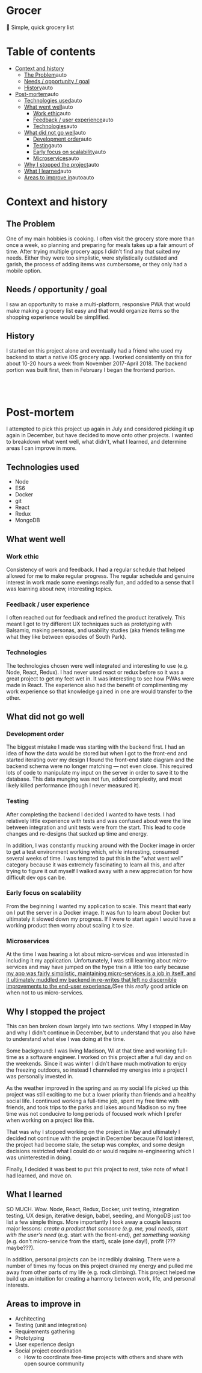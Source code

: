 # Grocer
🥦 Simple, quick grocery list

# Table of contents
- [Context and history](#context-and-history)
   - [The Problem](#the-problem)auto    
   - [Needs / opportunity / goal](#needs--opportunity--goal)
   - [History](#history)auto
- [Post-mortem](#post-mortem)auto    
    - [Technologies used](#technologies-used)auto    
    - [What went well](#what-went-well)auto        
        - [Work ethic](#work-ethic)auto        
        - [Feedback / user experience](#feedback--user-experience)auto        
        - [Technologies](#technologies)auto    
    - [What did not go well](#what-did-not-go-well)auto        
        - [Development order](#development-order)auto        
        - [Testing](#testing)auto        
        - [Early focus on scalability](#early-focus-on-scalability)auto        
        - [Microservices](#microservices)auto    
    - [Why I stopped the project](#why-i-stopped-the-project)auto    
    - [What I learned](#what-i-learned)auto    
    - [Areas to improve in](#areas-to-improve-in)autoauto

# Context and history
## The Problem
One of my main hobbies is cooking. I often visit the grocery store more than once a week, so planning and preparing for meals takes up a fair amount of time. After trying multiple grocery apps I didn't find any that suited my needs. Either they were too simplistic, were stylistically outdated and garish, the process of adding items was cumbersome, or they only had a mobile option. 
## Needs / opportunity / goal
I saw an opportunity to make a multi-platform, responsive PWA that would make making a grocery list easy and that would organize items so the shopping experience would be simplified.
## History
I started on this project alone and eventually had a friend who  used my backend to start a native iOS grocery app. I worked consistently on this for about 10-20 hours a week from November 2017-April 2018. The backend portion was built first, then in February I began the frontend portion.

<br><br>

# Post-mortem
I attempted to pick this project up again in July and considered picking it up again in December, but have decided to move onto other projects. I wanted to breakdown what went well, what didn't, what I learned, and determine areas I can improve in more. 

## Technologies used
- Node
- ES6
- Docker
- git
- React
- Redux
- MongoDB

## What went well
### Work ethic
Consistency of work and feedback. I had a regular schedule that helped allowed for me to make regular progress.  The regular schedule and genuine interest in work made some evenings really fun, and added to a sense that I was learning about new, interesting topics.

### Feedback / user experience
I often reached out for feedback and refined the product iteratively. This meant I got to try different UX techniques such as prototyping with Balsamiq, making personas, and usability studies (aka friends telling me what they like between episodes of South Park).

### Technologies
The technologies chosen were well integrated and interesting to use (e.g. Node, React, Redux). I had never used react or redux before so it was a great project to get my feet wet in. It was interesting to see how PWAs were made in React. The experience also had the benefit of complimenting my work experience so that knowledge gained in one are would transfer to the other.

## What did not go well
### Development order
The biggest mistake I made was starting with the backend first. I had an idea of how the data would be stored but when I got to the front-end and started iterating over my design I found the front-end state diagram and the backend schema were no longer matching — not even close. This required lots of code to manipulate my input on the server in order to save it to the database. This data munging was not fun, added complexity, and most likely killed performance (though I never measured it).

### Testing
After completing the backend I decided I wanted to have tests. I had relatively little experience with tests and was confused about were the line between integration and unit tests were from the start. This lead to code changes and re-designs that sucked up time and energy.

In addition, I was constantly mucking around with the Docker image in order to get a test environment working which, while interesting, consumed several weeks of time. I was tempted to put this in the “what went well” category because it was extremely fascinating to learn all this, and after trying to figure it out myself I walked away with a new appreciation for how difficult dev ops can be.

### Early focus on scalability
From the beginning I wanted my application to scale. This meant that early on I put the server in a Docker image. It was fun to learn about Docker but ultimately it slowed down my progress. If I were to start again I would have a working product then worry about scaling it to size.

### Microservices
At the time I was hearing a lot about micro-services and was interested in including it my application. Unfortunately, I was still learning about micro-services and may have jumped on the hype train a little too early because [my app was fairly simplistic, maintaining micro-services is a job in itself, and it ultimately muddled my backend in re-writes that left no discernible improvements to the end-user experience.](https://www.feval.fr/posts/microservices/)(See this  _really_ good article on when not to us micro-services.

## Why I stopped the project
This can ben broken down largely into two sections. Why I stopped in May and why I didn't continue in December, but to understand that you also have to understand what else I was doing at the time.

Some background: I was living Madison, WI at that time and working full-time as a software engineer. I worked on this project after a full day and on the weekends. Since it was winter I didn't have much motivation to enjoy the freezing outdoors, so instead I channeled my energies into a project I was personally invested in.

As the weather improved in the spring and as my social life picked up this project was still exciting to me but a lower priority than friends and a healthy social life. I continued working a full-time job, spent my free time with friends, and took trips to the parks and lakes around Madison so my free time was not conducive to long periods of focused work which I prefer when working on a project like this.

That was why I stopped working on the project in May and ultimately I decided not continue with the project in December because I'd lost interest, the project had become stale, the setup was complex, and some design decisions restricted what I could do or would require re-engineering which I was uninterested in doing.

Finally, I decided it was best to put this project to rest, take note of what I had learned, and move on.

## What I learned
SO MUCH. Wow. Node, React, Redux, Docker, unit testing, integration testing, UX design, iterative design, babel, seeding, and MongoDB just too list a few simple things. More importantly I took away a couple lessons major lessons: *create a product that someone (e.g. me, you) needs,* *start with the user’s need* (e.g. start with the front-end), *get something working* (e.g. don't micro-service from the start), scale (one day!), profit (???maybe???).

In addition, personal projects can be incredibly draining. There were a number of times my focus on this project drained my energy and pulled me away from other parts of my life (e.g. rock climbing). This project helped me build up an intuition for creating a harmony between work, life, and personal interests. 

## Areas to improve in
- Architecting
- Testing (unit and integration)
- Requirements gathering
- Prototyping
- User experience design
- Social project coordination
    - How to coordinate free-time projects with others and share with open source community